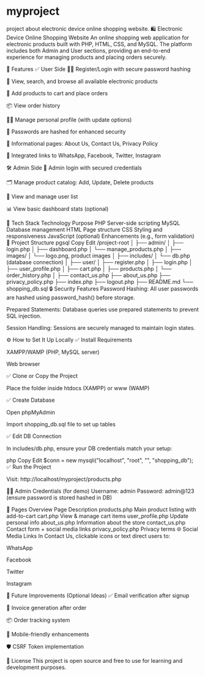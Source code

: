 # myproject
project about electronic device online shopping website.
🛍️ Electronic Device Online Shopping Website
An online shopping web application for electronic products built with PHP, HTML, CSS, and MySQL. The platform includes both Admin and User sections, providing an end-to-end experience for managing products and placing orders securely.

📌 Features
✅ User Side
👨‍💻 Register/Login with secure password hashing

🛒 View, search, and browse all available electronic products

🧾 Add products to cart and place orders

📦 View order history

🙋‍♂️ Manage personal profile (with update options)

🧠 Passwords are hashed for enhanced security

📜 Informational pages: About Us, Contact Us, Privacy Policy

📱 Integrated links to WhatsApp, Facebook, Twitter, Instagram

🛠️ Admin Side
🔐 Admin login with secured credentials

🗂️ Manage product catalog: Add, Update, Delete products

👥 View and manage user list

📊 View basic dashboard stats (optional)

🧱 Tech Stack
Technology	Purpose
PHP	Server-side scripting
MySQL	Database management
HTML	Page structure
CSS	Styling and responsiveness
JavaScript (optional)	Enhancements (e.g., form validation)
📁 Project Structure
pgsql
Copy
Edit
/project-root
│
├── admin/
│   ├── login.php
│   ├── dashboard.php
│   └── manage_products.php
│
├── images/
│   └── logo.png, product images
│
├── includes/
│   └── db.php (database connection)
│
├── user/
│   ├── register.php
│   ├── login.php
│   ├── user_profile.php
│   ├── cart.php
│   ├── products.php
│   └── order_history.php
│
├── contact_us.php
├── about_us.php
├── privacy_policy.php
├── index.php
├── logout.php
├── README.md
└── shopping_db.sql
🔒 Security Features
Password Hashing: All user passwords are hashed using password_hash() before storage.

Prepared Statements: Database queries use prepared statements to prevent SQL injection.

Session Handling: Sessions are securely managed to maintain login states.

⚙️ How to Set It Up Locally
✅ Install Requirements

XAMPP/WAMP (PHP, MySQL server)

Web browser

✅ Clone or Copy the Project

Place the folder inside htdocs (XAMPP) or www (WAMP)

✅ Create Database

Open phpMyAdmin

Import shopping_db.sql file to set up tables

✅ Edit DB Connection

In includes/db.php, ensure your DB credentials match your setup:

php
Copy
Edit
$conn = new mysqli("localhost", "root", "", "shopping_db");
✅ Run the Project

Visit: http://localhost/myproject/products.php

🙋‍♂️ Admin Credentials (for demo)
Username: admin
Password: admin@123 (ensure password is stored hashed in DB)

📣 Pages Overview
Page	Description
products.php	Main product listing with add-to-cart
cart.php	View & manage cart items
user_profile.php	Update personal info
about_us.php	Information about the store
contact_us.php	Contact form + social media links
privacy_policy.php	Privacy terms
🌐 Social Media Links
In Contact Us, clickable icons or text direct users to:

WhatsApp

Facebook

Twitter

Instagram

📌 Future Improvements (Optional Ideas)
✅ Email verification after signup

🧾 Invoice generation after order

📦 Order tracking system

📱 Mobile-friendly enhancements

🛡️ CSRF Token implementation

📜 License
This project is open source and free to use for learning and development purposes.
